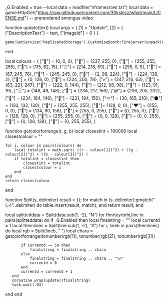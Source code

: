 _G.Enabled = true
--local data = readfile("nframes/owl.txt")
local data = game:HttpGet("https://raw.githubusercontent.com/30kslezz/what/main/LICENSE.md") -- prerendered amongus video

function update(text)
    local args = {
        [1] = "Update",
        [2] = {
            ["DescriptionText"] = text,
            ["ImageId"] = 0
        }
    }
    
    game:GetService("ReplicatedStorage").CustomiseBooth:FireServer(unpack(args))
end

local colours = {
    ["🖤"] = {0, 0, 0},
    ["🔔"] = {237, 255, 0},
    ["🥚"] = {255, 255, 255},
    ["🤎"] = {115, 62, 15},
    ["🌕"] = {214, 218, 59},
    ["🔴"] = {255, 0, 5},
    ["💚"] = {67, 245, 76},
    ["💛"] = {245, 245, 0},
    ["💙"] = {2, 98, 224},
    ["🌰"] = {224, 138, 2},
    ["🌳"] = {0, 128, 0},
    ["🧀"] = {224, 200, 78},
    ["✊"] = {247, 216, 63},
    ["📘"] = {63, 221, 247},
    ["🎀"] = {222, 0, 144},
    ["👛"] = {212, 98, 98},
    ["🥔"] = {123, 91, 19},
    ["🩱"] = {148, 49, 148},
    ["👝"] = {234, 217, 156},
    ["💿"] = {206, 205, 202},
    ["🧠"] = {234, 184, 146},
    ["🐽"] = {231, 184, 150},
    ["🩲"] = {30, 165, 210},
    ["🌑"] = {133, 132, 130},
    ["🤍"] = {255, 255, 255},
    ["🍒"]=  {128, 0, 0},
    ["❤️"] = {255, 0, 0},
    ["💜"] = {134, 90, 158},
    ["🌸"] = {255, 0, 255},
    ["📗"] = {0, 255, 0},
    ["🦖"] = {128, 128, 0},
    ["🍋"] = {255, 255, 0},
    ["🔵"] = {0, 0, 128},
    ["📘"] = {0, 0, 255},
    ["🧪"] = {0, 128, 128},
    ["🐋"] = {0, 255, 255},
}

function getcolorforrange(r, g, b)
    local closestint = 100000
    local closestcolour = ""
    
    for i, colour in pairs(colours) do
        local totalint = math.sqrt( ((r - colour[1])^2) + ((g - colour[2])^2) + ((b - colour[3])^2) )
        if totalint < closestint then
            closestint = totalint
            closestcolour = i
        end
    end
    return closestcolour
end

function Split(s, delimiter)
   result = {};
   for match in (s..delimiter):gmatch("(.-)"..delimiter) do
       table.insert(result, match);
   end
   return result;
end

local splitteddata = Split(data:sub(1, -2), "N")
for fhnrteyrtnhi,line in pairs(splitteddata) do
    if _G.Enabled then
       local finalstring = ""
       local currentd = 1
       local themlines = Split(line:sub(1, -2), "A")
       for i, lineb in pairs(themlines) do
           local rgb = Split(lineb, " ")
           local chara = getcolorforrange(tonumber(rgb[1]), tonumber(rgb[2]), tonumber(rgb[3]))
           
           if currentd ~= 50 then
               finalstring = finalstring .. chara
           else
               finalstring = finalstring .. chara .. "\n"
               currentd = 0
           end
           currentd = currentd + 1
       end
       coroutine.wrap(update)(finalstring)
       task.wait(.03)
   end
end

